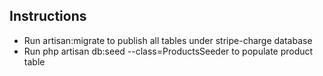 ## Instructions
- Run artisan:migrate to publish all tables under stripe-charge database
- Run php artisan db:seed --class=ProductsSeeder to populate product table



